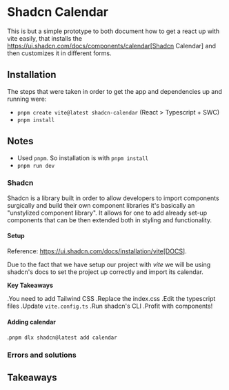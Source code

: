 # Shadcn Calendar

This is but a simple prototype to both document how to get a react up with vite 
easily, that installs the https://ui.shadcn.com/docs/components/calendar[Shadcn Calendar] 
and then customizes it in different forms.

## Installation

The steps that were taken in order to get the app and dependencies up and running 
were:

- `pnpm create vite@latest shadcn-calendar` (React > Typescript + SWC)
- `pnpm install`

## Notes

- Used `pnpm`. So installation is with `pnpm install`
- `pnpm run dev`

### Shadcn

Shadcn is a library built in order to allow developers to import components surgically 
and build their own component libraries it's basically an "unstylized component 
library". It allows for one to add already set-up components that can be then extended 
both in styling and functionality.

#### Setup

Reference: https://ui.shadcn.com/docs/installation/vite[DOCS].

Due to the fact that we have setup our project with _vite_ we will be using shadcn's 
docs to set the project up correctly and import its calendar.

**Key Takeaways**

.You need to add Tailwind CSS
.Replace the index.css
.Edit the typescript files
.Update `vite.config.ts`
.Run shadcn's CLI
.Profit with components!

#### Adding calendar

.`pnpm dlx shadcn@latest add calendar`

### Errors and solutions



## Takeaways

<!-- - Shadcn helps getting an already working component to stylize to one's liking pretty easily.
- To extend functionality we do have to extend the base component
- The calendar can be resized however we see fit, and that's nice. -->